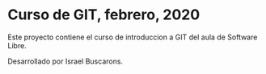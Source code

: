 # Curso de GIT, febrero, 2020

Este proyecto contiene el curso de introduccion a GIT del aula de Software Libre.

Desarrollado por Israel Buscarons.
